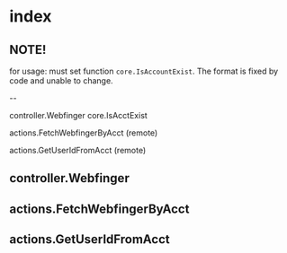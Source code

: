 # index

## NOTE!

for usage:
must set function `core.IsAccountExist`. The format is fixed by code and unable to change.

--

controller.Webfinger
 core.IsAcctExist

actions.FetchWebfingerByAcct
(remote)

actions.GetUserIdFromAcct
(remote)

## controller.Webfinger

## actions.FetchWebfingerByAcct

## actions.GetUserIdFromAcct